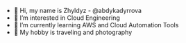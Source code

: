- 👋 Hi, my name is Zhyldyz - @abdykadyrrova
- 👀 I’m interested in Cloud Engineering 
- 🌱 I’m currently learning AWS and Cloud Automation Tools
- 💞️ My hobby is traveling and photography

<!---
abdykadyrrova/abdykadyrrova is a ✨ special ✨ repository because its `README.md` (this file) appears on your GitHub profile.
You can click the Preview link to take a look at your changes.
--->
